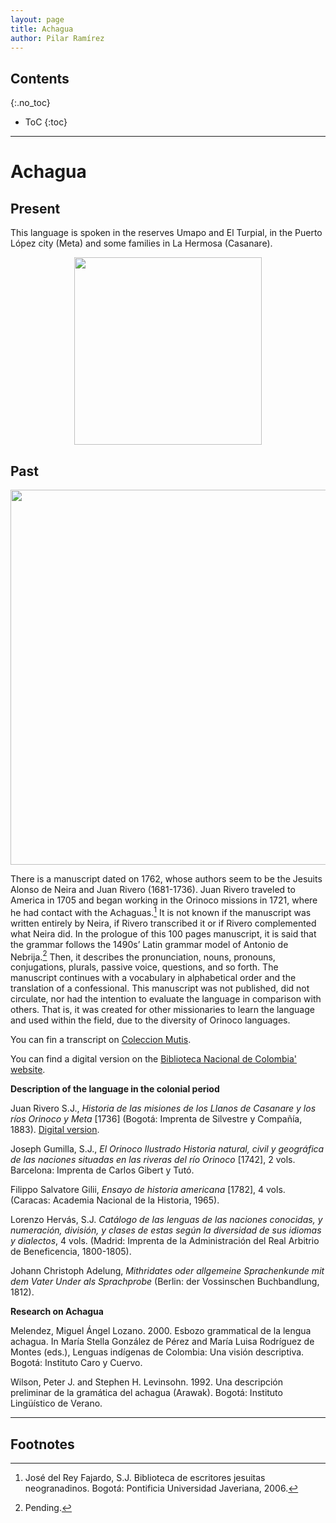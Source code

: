 ```yaml
---
layout: page
title: Achagua
author: Pilar Ramírez
---
```


## Contents
{:.no_toc}

* ToC
{:toc}

---

# Achagua

## Present

This language is spoken in the reserves Umapo and El Turpial, in the Puerto López city (Meta) and some families in La Hermosa (Casanare).

<img src="/lingcraft/img/pages/achaguahoy.jpg" style="display: block; width: 300px; margin-right: auto; margin-left: auto;">

## Past

<img src="/lingcraft/img/pages/orinoco.jpg" style="display: block; width: 600px; margin-right: auto; margin-left: auto;">

There is a manuscript dated on 1762, whose authors seem to be the Jesuits Alonso de Neira and Juan Rivero (1681-1736). Juan Rivero traveled to America in 1705 and began working in the Orinoco missions in 1721, where he had contact with the Achaguas.[^fn1] It is not known if the manuscript was written entirely by Neira, if Rivero transcribed it or if Rivero complemented what Neira did. In the prologue of this 100 pages manuscript, it is said that the grammar follows the 1490s’ Latin grammar model of Antonio de Nebrija.[^fn2] Then, it describes the pronunciation, nouns, pronouns, conjugations, plurals, passive voice, questions, and so forth. The manuscript continues with a vocabulary in alphabetical order and the translation of a confessional. This manuscript was not published, did not circulate, nor had the intention to evaluate the language in comparison with others. That is, it was created for other missionaries to learn the language and used within the field, due to the diversity of Orinoco languages.


You can fin a transcript on <a href="http://coleccionmutis.cubun.org/index.php?title=Manuscrito_2910_BPRM_todo&printable=yes" target="_blank">Coleccion Mutis</a>.

You can find a digital version on the <a href="http://bibliotecanacional.gov.co/es-co/colecciones/biblioteca-digital/publicacion?nombre=Arte+y+vocabulario+de+la+lengua+achagua" target="_blank">Biblioteca Nacional de Colombia' website</a>.



**Description of the language in the colonial period**

<p class="bibliografia">Juan Rivero S.J., <i>Historia de las misiones de los Llanos de Casanare y los ríos Orinoco y Meta</i> [1736] (Bogotá: Imprenta de Silvestre y Compañía, 1883). <a href="https://archive.org/details/historiadelasmi00rivegoog/page/n7" target="_blank">Digital version</a>.</p>

<p class="bibliografia">Joseph Gumilla, S.J., <i>El Orinoco Ilustrado Historia natural, civil y geográfica de las naciones situadas en las riveras del río Orinoco</i> [1742], 2 vols. Barcelona: Imprenta de Carlos Gibert y Tutó.</p>

<p class="bibliografia">Filippo Salvatore Gilii, <i>Ensayo de historia americana</i> [1782], 4 vols. (Caracas: Academia Nacional de la Historia, 1965).</p>

<p class="bibliografia">Lorenzo Hervás, S.J. <i>Catálogo de las lenguas de las naciones conocidas, y numeración, división, y clases de estas según la diversidad de sus idiomas y dialectos</i>, 4 vols. (Madrid: Imprenta de la Administración del Real Arbitrio de Beneficencia, 1800-1805).</p>

<p class="bibliografia">Johann Christoph Adelung, <i>Mithridates oder allgemeine Sprachenkunde mit dem Vater Under als Sprachprobe</i> (Berlin: der Vossinschen Buchbandlung, 1812).</p>


**Research on Achagua**

<p class="bibliografia">Melendez, Miguel Ángel Lozano. 2000. Esbozo grammatical de la lengua achagua. In María Stella González de Pérez and María Luisa Rodríguez de Montes (eds.), Lenguas indígenas de Colombia: Una visión descriptiva. Bogotá: Instituto Caro y Cuervo.</p>

<p class="bibliografia">Wilson, Peter J. and Stephen H. Levinsohn. 1992. Una descripción preliminar de la gramática del achagua (Arawak). Bogotá: Instituto Lingüístico de Verano.</p>


---

## Footnotes

[^fn1]: José del Rey Fajardo, S.J. Biblioteca de escritores jesuitas neogranadinos. Bogotá: Pontificia Universidad Javeriana, 2006.


[^fn2]: Pending.
